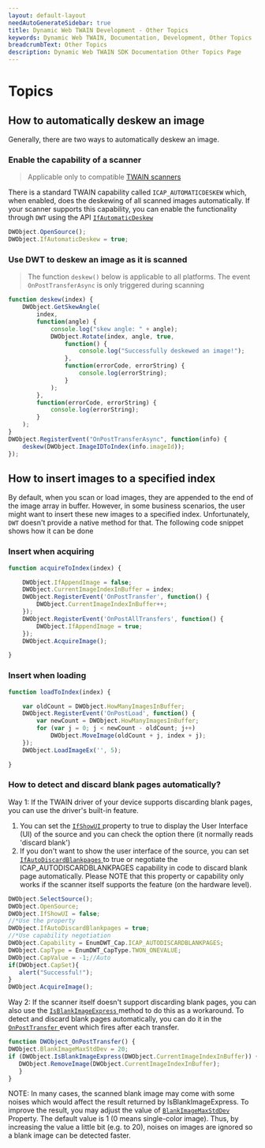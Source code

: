 ```yaml
---
layout: default-layout
needAutoGenerateSidebar: true
title: Dynamic Web TWAIN Development - Other Topics
keywords: Dynamic Web TWAIN, Documentation, Development, Other Topics
breadcrumbText: Other Topics
description: Dynamic Web TWAIN SDK Documentation Other Topics Page
---
```


# Topics

## How to automatically deskew an image

Generally, there are two ways to automatically deskew an image.

### Enable the capability of a scanner

> Applicable only to compatible [TWAIN scanners]({{site.getstarted}}hardware.html#twain-scanners)

There is a standard TWAIN capability called `ICAP_AUTOMATICDESKEW` which, when enabled, does the deskewing of all scanned images automatically. If your scanner supports this capability, you can enable the functionality through `DWT` using the API [ `IfAutomaticDeskew` ]({{site.info}}api/WebTwain_Acquire.html#ifautomaticdeskew)

``` javascript
DWObject.OpenSource();
DWObject.IfAutomaticDeskew = true;
```

### Use DWT to deskew an image as it is scanned

> The function `deskew()` below is applicable to all platforms. The event `OnPostTransferAsync` is only triggered during scanning

``` javascript
function deskew(index) {
    DWObject.GetSkewAngle(
        index,
        function(angle) {
            console.log("skew angle: " + angle);
            DWObject.Rotate(index, angle, true,
                function() {
                    console.log("Successfully deskewed an image!");
                },
                function(errorCode, errorString) {
                    console.log(errorString);
                }
            );
        },
        function(errorCode, errorString) {
            console.log(errorString);
        }
    );
}
DWObject.RegisterEvent("OnPostTransferAsync", function(info) {
    deskew(DWObject.ImageIDToIndex(info.imageId));
});
```

## How to insert images to a specified index

By default, when you scan or load images, they are appended to the end of the image array in buffer. However, in some business scenarios, the user might want to insert these new images to a specified index. Unfortunately, `DWT` doesn't provide a native method for that. The following code snippet shows how it can be done

### Insert when acquiring

``` javascript
function acquireToIndex(index) {

    DWObject.IfAppendImage = false;
    DWObject.CurrentImageIndexInBuffer = index;
    DWObject.RegisterEvent('OnPostTransfer', function() {
        DWObject.CurrentImageIndexInBuffer++;
    });
    DWObject.RegisterEvent('OnPostAllTransfers', function() {
        DWObject.IfAppendImage = true;
    });
    DWObject.AcquireImage();

}
```

### Insert when loading

``` javascript
function loadToIndex(index) {

    var oldCount = DWObject.HowManyImagesInBuffer;
    DWObject.RegisterEvent('OnPostLoad', function() {
        var newCount = DWObject.HowManyImagesInBuffer;
        for (var j = 0; j < newCount - oldCount; j++)
            DWObject.MoveImage(oldCount + j, index + j);
    });
    DWObject.LoadImageEx('', 5);

}
```

### How to detect and discard blank pages automatically?

Way 1: If the TWAIN driver of your device supports discarding blank pages, you can use the driver's built-in feature.

1. You can set the [ `IfShowUI` ]({{site.info}}api/WebTwain_Acquire.html#ifshowui) property to true to display the User Interface (UI) of the source and you can check the option there (it normally reads 'discard blank')
2. If you don't want to show the user interface of the source, you can set [ `IfAutoDiscardBlankpages` ]({{site.info}}api/WebTwain_Acquire.html#ifautodiscardblankpages) to true or negotiate the ICAP_AUTODISCARDBLANKPAGES capability in code to discard blank page automatically. Please NOTE that this property or capability only works if the scanner itself supports the feature (on the hardware level).

``` javascript
DWObject.SelectSource();
DWObject.OpenSource;
DWObject.IfShowUI = false;
//*Use the property
DWObject.IfAutoDiscardBlankpages = true;
//*Use capability negotiation
DWObject.Capability = EnumDWT_Cap.ICAP_AUTODISCARDBLANKPAGES;
DWObject.CapType = EnumDWT_CapType.TWON_ONEVALUE;
DWObject.CapValue = -1;//Auto
if(DWObject.CapSet){
   alert("Successful!");
}
DWObject.AcquireImage();
```

Way 2: If the scanner itself doesn't support discarding blank pages, you can also use the [ `IsBlankImageExpress` ]({{site.info}}api/WebTwain_Buffer.html#isblankimageexpress) method to do this as a workaround. To detect and discard blank pages automatically, you can do it in the [ `OnPostTransfer` ]({{site.info}}api/WebTwain_Acquire.html#onposttransfer)  event which fires after each transfer.

``` javascript
function DWObject_OnPostTransfer() {
DWObject.BlankImageMaxStdDev = 20;
if (DWObject.IsBlankImageExpress(DWObject.CurrentImageIndexInBuffer)) {
   DWObject.RemoveImage(DWObject.CurrentImageIndexInBuffer);
   }
}
```

NOTE: In many cases, the scanned blank image may come with some noises which would affect the result returned by IsBlankImageExpress. To improve the result, you may adjust the value of [ `BlankImageMaxStdDev` ]({{site.info}}api/WebTwain_Buffer.html#blankimagemaxstddev) Property. The default value is 1 (0 means single-color image). Thus, by increasing the value a little bit (e.g. to 20), noises on images are ignored so a blank image can be detected faster.

<!--

## How to achieve automation

* Event-driving workflow
* Next-gen API like `startScan`

https://www.dynamsoft.com/docs/dwt/KB/Dev-Customize.html

https://developer.dynamsoft.com/dwt/kb/2797

https://developer.dynamsoft.com/dwt/kb/2892

https://developer.dynamsoft.com/dwt/kb/2870

https://developer.dynamsoft.com/dwt/kb/2873
https://developer.dynamsoft.com/dwt/kb/2905

https://developer.dynamsoft.com/dwt/kb/develop-with-dynamic-web-twain/how-to-asynchronously-load-dynamsoft-webtwain-initate-js

https://developer.dynamsoft.com/dwt/kb/develop-with-dynamic-web-twain/About-document-scanning-performance-and-speed

https://developer.dynamsoft.com/dwt/kb/develop-with-dynamic-web-twain/performance-with-drag-to-load-in-dwt-14

https://developer.dynamsoft.com/dwt/kb/develop-with-dynamic-web-twain/how-to-change-the-default-ssl-certificates

https://developer.dynamsoft.com/dwt/kb/distribution-deployment/bypass-proxy-server-for-local-addresses
https://developer.dynamsoft.com/dwt/kb/trouble-shooting-for-end-users/the-install-popup-shows-up-if-6-or-more-web-twain-object-are-opened-on-ie
-->
